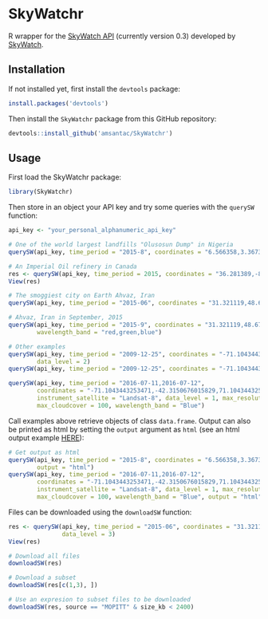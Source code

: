 
# SkyWatchr

R wrapper for the [SkyWatch API] (currently version 0.3) developed by [SkyWatch].

## Installation

If not installed yet, first install the `devtools` package:


```r
install.packages('devtools')
```

Then install the `SkyWatchr` package from this GitHub repository:


```r
devtools::install_github('amsantac/SkyWatchr')
```

## Usage

First load the SkyWatchr package:


```r
library(SkyWatchr)
```

Then store in an object your API key and try some queries with the `querySW` function:


```r
api_key <- "your_personal_alphanumeric_api_key"

# One of the world largest landfills "Olusosun Dump" in Nigeria
querySW(api_key, time_period = "2015-8", coordinates = "6.566358,3.367358,6.586358,3.387358")

# An Imperial Oil refinery in Canada
res <- querySW(api_key, time_period = 2015, coordinates = "36.281389,-80.060278", data_level = 3)
View(res)

# The smoggiest city on Earth Ahvaz, Iran
querySW(api_key, time_period = "2015-06", coordinates = "31.321119,48.676074", data_level = 3)

# Ahvaz, Iran in September, 2015
querySW(api_key, time_period = "2015-9", coordinates = "31.321119,48.676074", data_level = 1, 
        wavelength_band = "red,green,blue")

# Other examples
querySW(api_key, time_period = "2009-12-25", coordinates = "-71.1043443253471,-42.3150676015829", 
        data_level = 2)
querySW(api_key, time_period = "2009-12-25", coordinates = "-71.1043443253471,-42.3150676015829")

querySW(api_key, time_period = "2016-07-11,2016-07-12", 
        coordinates = "-71.1043443253471,-42.3150676015829,71.1043443253471,-42.3150676015829,71.1043443253471,42.3150676015829,-71.1043443253471,42.3150676015829,-71.1043443253471,-42.3150676015829",
        instrument_satellite = "Landsat-8", data_level = 1, max_resolution = 30, 
        max_cloudcover = 100, wavelength_band = "Blue")
```

Call examples above retrieve objects of class `data.frame`. Output can also be printed as html by setting the `output` argument as `html` (see an html output example [HERE]):


```r
# Get output as html
querySW(api_key, time_period = "2015-8", coordinates = "6.566358,3.367358,6.586358,3.387358", 
        output = "html")
querySW(api_key, time_period = "2016-07-11,2016-07-12", 
        coordinates = "-71.1043443253471,-42.3150676015829,71.1043443253471,-42.3150676015829,71.1043443253471,42.3150676015829,-71.1043443253471,42.3150676015829,-71.1043443253471,-42.3150676015829",
        instrument_satellite = "Landsat-8", data_level = 1, max_resolution = 30, 
        max_cloudcover = 100, wavelength_band = "Blue", output = "html")
```

Files can be downloaded using the `downloadSW` function:


```r
res <- querySW(api_key, time_period = "2015-06", coordinates = "31.321119,48.676074", 
               data_level = 3)
View(res)

# Download all files
downloadSW(res)

# Download a subset
downloadSW(res[c(1,3), ])

# Use an expresion to subset files to be downloaded
downloadSW(res, source == "MOPITT" & size_kb < 2400)
```

[SkyWatch]: http://www.skywatch.co/
[SkyWatch API]: https://github.com/skywatchspaceapps/api/blob/master/README.md
[HERE]: https://amsantac.github.io/SkyWatchr/examples/html_output_example.html
